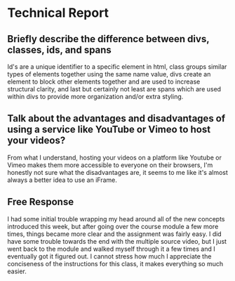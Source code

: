 # Technical Report
## Briefly describe the difference between divs, classes, ids, and spans
Id's are a unique identifier to a specific element in html, class groups similar types of elements together using the same name value, divs create an element to block other elements together and are used to increase structural clarity, and last but certainly not least are spans which are used within divs to provide more organization and/or extra styling.

## Talk about the advantages and disadvantages of using a service like YouTube or Vimeo to host your videos?
From what I understand, hosting your videos on a platform like Youtube or Vimeo makes them more accessible to everyone on their browsers, I'm honestly not sure what the disadvantages are, it seems to me like it's almost always a better idea to use an iFrame.

## Free Response
I had some initial trouble wrapping my head around all of the new concepts introduced this week, but after going over the course module a few more times, things became more clear and the assignment was fairly easy. I did have some trouble towards the end with the multiple source video, but I just went back to the module and walked myself through it a few times and I eventually got it figured out. I cannot stress how much I appreciate the conciseness of the instructions for this class, it makes everything so much easier.
